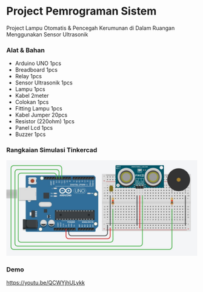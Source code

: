 # Project Pemrograman Sistem
Project Lampu Otomatis &amp; Pencegah Kerumunan di Dalam Ruangan Menggunakan Sensor Ultrasonik

### Alat & Bahan

- Arduino UNO 1pcs
- Breadboard 1pcs
- Relay 1pcs
- Sensor Ultrasonik 1pcs
- Lampu 1pcs
- Kabel 2meter
- Colokan 1pcs
- Fitting Lampu 1pcs
- Kabel Jumper 20pcs
- Resistor (220ohm) 1pcs
- Panel Lcd 1pcs
- Buzzer 1pcs

### Rangkaian Simulasi Tinkercad

![Rangkaian](https://github.com/arialghifari/project-pemrograman-sistem/blob/main/rangkaian.jpg)

### Demo

https://youtu.be/QCWYjhULykk

